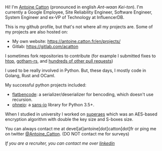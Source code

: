 Hi! I'm [Antoine Catton](https://antoine.catton.fr/) (pronounced in english
*Ant-waan Kei-ton*). I'm currently a Google Employee, Site Reliability
Engineer, Software Engineer, System Engineer and ex-VP of Technology at
InfluencerDB.

This is my github profile, but that's not where all my projects are. Some of my projects are also hosted on:

 * My own website: <https://antoine.catton.fr/en/projects/>
 * Gitlab: <https://gitlab.com/acatton>

I sometimes fork repositories to contribute (for example I submitted fixes to
[htop](https://github.com/hishamhm/htop/pull/319),
[gotham-rs](https://github.com/gotham-rs/gotham/pull/349), and
[hundreds of other pull requests](https://github.com/pulls?q=is%3Apr+author%3Aacatton+archived%3Afalse+is%3Aclosed))

I used to be really involved in Python. But, these days, I mostly code in Golang, Rust and OCaml.

My successful python projects included:

* [flatbencode](https://github.com/acatton/flatbencode): a serializer/deserializer for bencoding, which doesn't use recursion.
* [ohneio](https://github.com/acatton/ohneio): a [sans-io](https://sans-io.readthedocs.io/) library for Python 3.5+.

When I studied in university I worked on
[superaes](https://github.com/acatton/superaes) which was an AES-based
encryption algorithm with double the key size and S-boxes size.

You can always contact me at devel[at]antoine[dot]catton[dot]fr or ping me on
twitter [@Antoine_Catton](https://twitter.com/Antoine_Catton).
(DO NOT contact me for surveys)

*If you are a recruiter, you can contact me over [linkedin](https://linkedin.com/in/acatton)*
